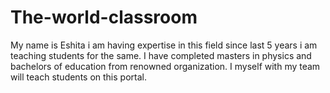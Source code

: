 # The-world-classroom
My name is Eshita i am  having expertise in this field since last 5 years i am teaching students for the same. I have completed masters in physics and bachelors of education from renowned organization. I myself with my team will teach students on this portal.
